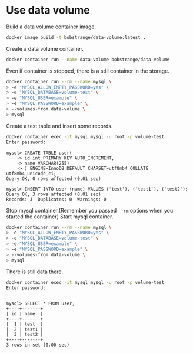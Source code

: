 # Use data volume

Build a data volume container image.

```bash
docker image build -t bobstrange/data-volume:latest .
```

Create a data volume container.

```bash
docker container run --name data-volume bobstrange/data-volume
```

Even if container is stopped, there is a still container in the storage.

```bash
docker container run --rm --name mysql \
> -e "MYSQL_ALLOW_EMPTY_PASSWORD=yes" \
> -e "MYSQL_DATABASE=volume-test" \
> -e "MYSQL_USER=example" \
> -e "MYSQL_PASSWORD=example" \
> --volumes-from data-volume \
> mysql
```

Create a test table and insert some records.

```bash
docker container exec -it mysql mysql -u root -p volume-test
Enter password:
```

```mysql
mysql> CREATE TABLE user(
    -> id int PRIMARY KEY AUTO_INCREMENT,
    -> name VARCHAR(255)
    -> ) ENGINE=InnoDB DEFAULT CHARSET=utf8mb4 COLLATE utf8mb4_unicode_ci;
Query OK, 0 rows affected (0.01 sec)

mysql> INSERT INTO user (name) VALUES ('test'), ('test1'), ('test2');
Query OK, 3 rows affected (0.01 sec)
Records: 3  Duplicates: 0  Warnings: 0
```

Stop mysql container.(Remember you passed `--rm` options when you started the container)
Start mysql container.

```bash
docker container run --rm --name mysql \
> -e "MYSQL_ALLOW_EMPTY_PASSWORD=yes" \
> -e "MYSQL_DATABASE=volume-test" \
> -e "MYSQL_USER=example" \
> -e "MYSQL_PASSWORD=example" \
> --volumes-from data-volume \
> mysql
```

There is still data there.

```bash
docker container exec -it mysql mysql -u root -p volume-test
Enter password:
```

```mysql

mysql> SELECT * FROM user;
+----+-------+
| id | name  |
+----+-------+
|  1 | test  |
|  2 | test1 |
|  3 | test2 |
+----+-------+
3 rows in set (0.00 sec)

```


